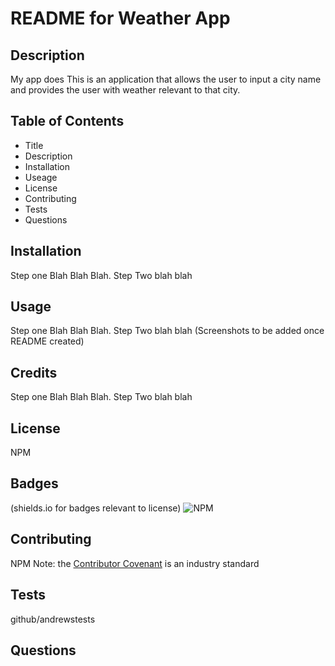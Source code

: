 
# README for Weather App
          
## Description 
              
My app does This is an application that allows the user to input a city name and provides the user with weather relevant to that city.
        
## Table of Contents
* Title
* Description
* Installation
* Useage
* License
* Contributing
* Tests
* Questions
 
## Installation
Step one Blah Blah Blah. Step Two blah blah

## Usage 
Step one Blah Blah Blah. Step Two blah blah
(Screenshots to be added once README created)

## Credits
Step one Blah Blah Blah. Step Two blah blah

## License
NPM

## Badges
(shields.io for badges relevant to license)
![NPM](https://img.shields.io/npm/l/Inquirer)

## Contributing
NPM
Note: the [Contributor Covenant](https://www.contributor-covenant.org/) is an industry standard

## Tests
github/andrewstests

## Questions

